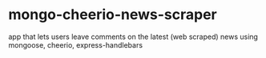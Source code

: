 # mongo-cheerio-news-scraper
app that lets users leave comments on the latest (web scraped) news using mongoose, cheerio, express-handlebars
